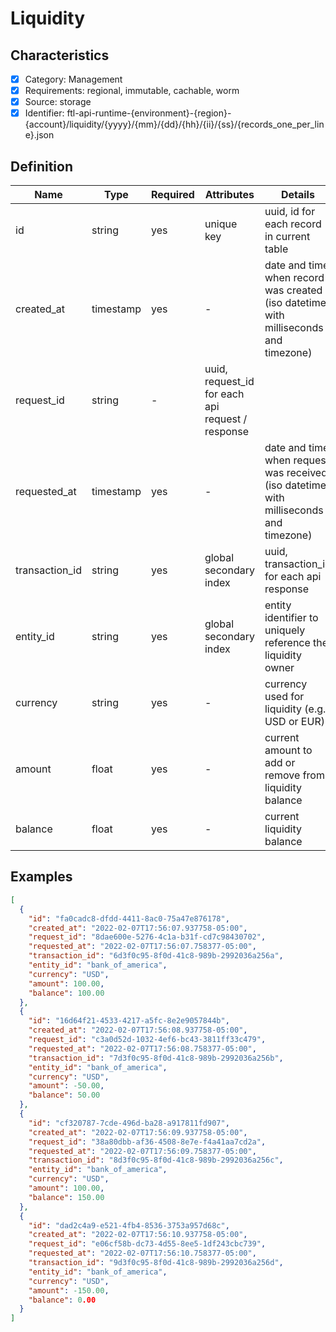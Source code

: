 # Liquidity

## Characteristics

- [x] Category: Management
- [x] Requirements: regional, immutable, cachable, worm
- [x] Source: storage
- [x] Identifier: ftl-api-runtime-{environment}-{region}-{account}/liquidity/{yyyy}/{mm}/{dd}/{hh}/{ii}/{ss}/{records_one_per_line}.json

## Definition

Name | Type | Required | Attributes | Details
-----|------|----------|------------|--------
id | string | yes | unique key | uuid, id for each record in current table
created_at | timestamp | yes | - | date and time when record was created (iso datetime with milliseconds and timezone)
request_id | string | - | uuid, request_id for each api request / response
requested_at | timestamp | yes | - | date and time when request was received (iso datetime with milliseconds and timezone)
transaction_id | string | yes | global secondary index | uuid, transaction_id for each api response
entity_id | string | yes | global secondary index | entity identifier to uniquely reference the liquidity owner
currency | string | yes | - | currency used for liquidity (e.g. USD or EUR)
amount | float | yes | - | current amount to add or remove from liquidity balance
balance | float | yes | - | current liquidity balance

## Examples

```json
[
  {
    "id": "fa0cadc8-dfdd-4411-8ac0-75a47e876178",
    "created_at": "2022-02-07T17:56:07.937758-05:00",
    "request_id": "8dae600e-5276-4c1a-b31f-cd7c98430702",
    "requested_at": "2022-02-07T17:56:07.758377-05:00",
    "transaction_id": "6d3f0c95-8f0d-41c8-989b-2992036a256a",
    "entity_id": "bank_of_america",
    "currency": "USD",
    "amount": 100.00,
    "balance": 100.00
  },
  {
    "id": "16d64f21-4533-4217-a5fc-8e2e9057844b",
    "created_at": "2022-02-07T17:56:08.937758-05:00",
    "request_id": "c3a0d52d-1032-4ef6-bc43-3811ff33c479",
    "requested_at": "2022-02-07T17:56:08.758377-05:00",
    "transaction_id": "7d3f0c95-8f0d-41c8-989b-2992036a256b",
    "entity_id": "bank_of_america",
    "currency": "USD",
    "amount": -50.00,
    "balance": 50.00
  },
  {
    "id": "cf320787-7cde-496d-ba28-a917811fd907",
    "created_at": "2022-02-07T17:56:09.937758-05:00",
    "request_id": "38a80dbb-af36-4508-8e7e-f4a41aa7cd2a",
    "requested_at": "2022-02-07T17:56:09.758377-05:00",
    "transaction_id": "8d3f0c95-8f0d-41c8-989b-2992036a256c",
    "entity_id": "bank_of_america",
    "currency": "USD",
    "amount": 100.00,
    "balance": 150.00
  },
  {
    "id": "dad2c4a9-e521-4fb4-8536-3753a957d68c",
    "created_at": "2022-02-07T17:56:10.937758-05:00",
    "request_id": "e06cf58b-dc73-4d55-8ee5-1df243cbc739",
    "requested_at": "2022-02-07T17:56:10.758377-05:00",
    "transaction_id": "9d3f0c95-8f0d-41c8-989b-2992036a256d",
    "entity_id": "bank_of_america",
    "currency": "USD",
    "amount": -150.00,
    "balance": 0.00
  }
]
```
